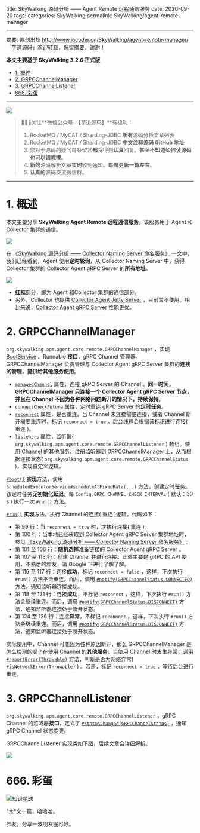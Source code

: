 title: SkyWalking 源码分析 —— Agent Remote 远程通信服务
date: 2020-09-20
tags:
categories: SkyWalking
permalink: SkyWalking/agent-remote-manager

-------

摘要: 原创出处 http://www.iocoder.cn/SkyWalking/agent-remote-manager/ 「芋道源码」欢迎转载，保留摘要，谢谢！

**本文主要基于 SkyWalking 3.2.6 正式版**

- [1. 概述](http://www.iocoder.cn/SkyWalking/agent-remote-manager/)
- [2. GRPCChannelManager](http://www.iocoder.cn/SkyWalking/agent-remote-manager/)
- [3. GRPCChannelListener](http://www.iocoder.cn/SkyWalking/agent-remote-manager/)
- [666. 彩蛋](http://www.iocoder.cn/SkyWalking/agent-remote-manager/)

-------

![](http://www.iocoder.cn/images/common/wechat_mp_2018_05_18.jpg)

> 🙂🙂🙂关注**微信公众号：【芋道源码】**有福利：  
> 1. RocketMQ / MyCAT / Sharding-JDBC **所有**源码分析文章列表  
> 2. RocketMQ / MyCAT / Sharding-JDBC **中文注释源码 GitHub 地址**  
> 3. 您对于源码的疑问每条留言**都**将得到**认真**回复。**甚至不知道如何读源码也可以请教噢**。  
> 4. **新的**源码解析文章**实时**收到通知。**每周更新一篇左右**。  
> 5. **认真的**源码交流微信群。

-------

# 1. 概述

本文主要分享 **SkyWalking Agent Remote 远程通信服务**。该服务用于 Agent 和Collector 集群的通信。

![](http://www.iocoder.cn/images/SkyWalking/2020_09_20/01.png)

在 [《SkyWalking 源码分析 —— Collector Naming Server 命名服务》](http://www.iocoder.cn/SkyWalking/collector-naming-server/?self) 一文中，我们已经看到，Agent 使用**定时轮询**，从 Collector Naming Server 中，获得 Collector 集群的 Collector Agent gRPC Server 的**所有地址**。

![](http://www.iocoder.cn/images/SkyWalking/2020_09_20/02.jpeg)

* **红框**部分，即为 Agent 和Collector 集群的通信部分。
* 另外，Collector 也提供 [Collector Agent Jetty Server](https://github.com/YunaiV/skywalking/tree/ba73b05b99a05bb67fd485188a6c6e0a4ad5fe57/apm-collector/apm-collector-agent-jetty) ，目前暂不使用。相比来说，[Collector Agent gRPC Server](https://github.com/YunaiV/skywalking/tree/ba73b05b99a05bb67fd485188a6c6e0a4ad5fe57/apm-collector/apm-collector-agent-grpc) 性能更优。

# 2. GRPCChannelManager

`org.skywalking.apm.agent.core.remote.GRPCChannelManager` ，实现 [BootService](https://github.com/YunaiV/skywalking/blob/ac6c98c1732d6aa62b9d244369478654411ac203/apm-sniffer/apm-agent-core/src/main/java/org/skywalking/apm/agent/core/boot/BootService.java) 、Runnable **接口**，gRPC Channel 管理器。GRPCChannelManager 负责管理与 Collector Agent gRPC Server 集群的**连接的管理**，**提供给其他服务使用**。

* [`managedChannel`](https://github.com/YunaiV/skywalking/blob/ba73b05b99a05bb67fd485188a6c6e0a4ad5fe57/apm-sniffer/apm-agent-core/src/main/java/org/skywalking/apm/agent/core/remote/GRPCChannelManager.java#L54) 属性，连接 gRPC Server 的 Channel 。**同一时间，GRPCChannelManager 只连接一个 Collector Agent gRPC Server 节点，并且在 Channel 不因为各种网络问题断开的情况下，持续保持**。
* [`connectCheckFuture`](https://github.com/YunaiV/skywalking/blob/ba73b05b99a05bb67fd485188a6c6e0a4ad5fe57/apm-sniffer/apm-agent-core/src/main/java/org/skywalking/apm/agent/core/remote/GRPCChannelManager.java#L58) 属性，定时重连 gRPC Server 的**定时任务**。
* [`reconnect`](https://github.com/YunaiV/skywalking/blob/ba73b05b99a05bb67fd485188a6c6e0a4ad5fe57/apm-sniffer/apm-agent-core/src/main/java/org/skywalking/apm/agent/core/remote/GRPCChannelManager.java#L63) 属性，是否重连。当 Channel 未连接需要连接，或者 Channel 断开需要重连时，标记 `reconnect = true` 。后台线程会根据该标识进行连接( 重连 )。
* [`listeners`](https://github.com/YunaiV/skywalking/blob/ba73b05b99a05bb67fd485188a6c6e0a4ad5fe57/apm-sniffer/apm-agent-core/src/main/java/org/skywalking/apm/agent/core/remote/GRPCChannelManager.java#L68) 属性，监听器( `org.skywalking.apm.agent.core.remote.GRPCChannelListener` ) 数组。使用 Channel 的其他服务，注册监听器到 GRPCChannelManager 上，从而根据连接状态( `org.skywalking.apm.agent.core.remote.GRPCChannelStatus` )，实现自定义逻辑。

[`#boot()`](https://github.com/YunaiV/skywalking/blob/ba73b05b99a05bb67fd485188a6c6e0a4ad5fe57/apm-sniffer/apm-agent-core/src/main/java/org/skywalking/apm/agent/core/remote/GRPCChannelManager.java#L76) **实现**方法，调用 `ScheduledExecutorService#scheduleAtFixedRate(...)` 方法，创建定时任务。该定时任务**无初始化延迟**，每 `Config.GRPC_CHANNEL_CHECK_INTERVAL` ( 默认：30 s ) 执行一次 `#run()` 方法。

[`#run()`](https://github.com/YunaiV/skywalking/blob/ba73b05b99a05bb67fd485188a6c6e0a4ad5fe57/apm-sniffer/apm-agent-core/src/main/java/org/skywalking/apm/agent/core/remote/GRPCChannelManager.java#L97) **实现**方法，执行 Channel 的连接( 重连 )逻辑。代码如下：

* 第 99 行：当 `reconnect = true` 时，才执行连接( 重连 )。
* 第 100 行：当本地已经获取到 Collector Agent gRPC Server 集群地址时，参见 [《SkyWalking 源码分析 —— Collector Naming Server 命名服务》](http://www.iocoder.cn/SkyWalking/collector-naming-server/?self) 。
* 第 101 至 106 行：**随机选择**准备链接的 Collector Agent gRPC Server 。
* 第 107 至 113 行：创建 Channel 并进行连接。此处主要是 gRPC 的 API 使用，不熟悉的胖友，请 Google 下进行了解了解。
* 第 115 至 117 行：连接**成功**，标记 `reconnect = false` ，这样，下次执行 `#run()` 方法不会重连。而后，调用 [`#notify(GRPCChannelStatus.CONNECTED)`](https://github.com/YunaiV/skywalking/blob/ba73b05b99a05bb67fd485188a6c6e0a4ad5fe57/apm-sniffer/apm-agent-core/src/main/java/org/skywalking/apm/agent/core/remote/GRPCChannelManager.java#L160) 方法，通知监听器连接成功。
* 第 118 至 121 行：连接**成功**，不标记 `reconnect` ，这样，下次执行 `#run()` 方法会继续重连。而后，调用 [`#notify(GRPCChannelStatus.DISCONNECT)`](https://github.com/YunaiV/skywalking/blob/ba73b05b99a05bb67fd485188a6c6e0a4ad5fe57/apm-sniffer/apm-agent-core/src/main/java/org/skywalking/apm/agent/core/remote/GRPCChannelManager.java#L160) 方法，通知监听器连接处于断开状态。
* 第 124 至 126 行：连接**异常**，不标记 `reconnect` ，这样，下次执行 `#run()` 方法会继续重连。而后，调用 [`#notify(GRPCChannelStatus.DISCONNECT)`](https://github.com/YunaiV/skywalking/blob/ba73b05b99a05bb67fd485188a6c6e0a4ad5fe57/apm-sniffer/apm-agent-core/src/main/java/org/skywalking/apm/agent/core/remote/GRPCChannelManager.java#L160) 方法，通知监听器连接处于断开状态。

实际使用中，Channel 可能因为各种原因断开，那么 GRPCChannelManager 是怎么检测的呢？在使用 Channel 的**其他服务**，当使用 Channel 时发生异常，调用 [`#reportError(Throwable)`](https://github.com/YunaiV/skywalking/blob/ba73b05b99a05bb67fd485188a6c6e0a4ad5fe57/apm-sniffer/apm-agent-core/src/main/java/org/skywalking/apm/agent/core/remote/GRPCChannelManager.java#L149) 方法，判断是否为网络异常( [`#isNetworkError(Throwable)`](https://github.com/YunaiV/skywalking/blob/ba73b05b99a05bb67fd485188a6c6e0a4ad5fe57/apm-sniffer/apm-agent-core/src/main/java/org/skywalking/apm/agent/core/remote/GRPCChannelManager.java#L176) ) 。若是，标记 `reconnect = true` ，等待后台进行重连。

# 3. GRPCChannelListener

`org.skywalking.apm.agent.core.remote.GRPCChannelListener` ，gRPC Channel 的监听器**接口**，定义了 [`#statusChanged(GRPCChannelStatus)`](https://github.com/YunaiV/skywalking/blob/ba73b05b99a05bb67fd485188a6c6e0a4ad5fe57/apm-sniffer/apm-agent-core/src/main/java/org/skywalking/apm/agent/core/remote/GRPCChannelListener.java#L33) ，通知 gRPC Channel 状态变更。

GRPCChannelListener 实现类如下图，后续文章会详细解析。

![](http://www.iocoder.cn/images/SkyWalking/2020_09_20/03.png)

# 666. 彩蛋

![知识星球](http://www.iocoder.cn/images/Architecture/2017_12_29/01.png)

"水"文一篇，哈哈哈。

胖友，分享一波朋友圈可好。



